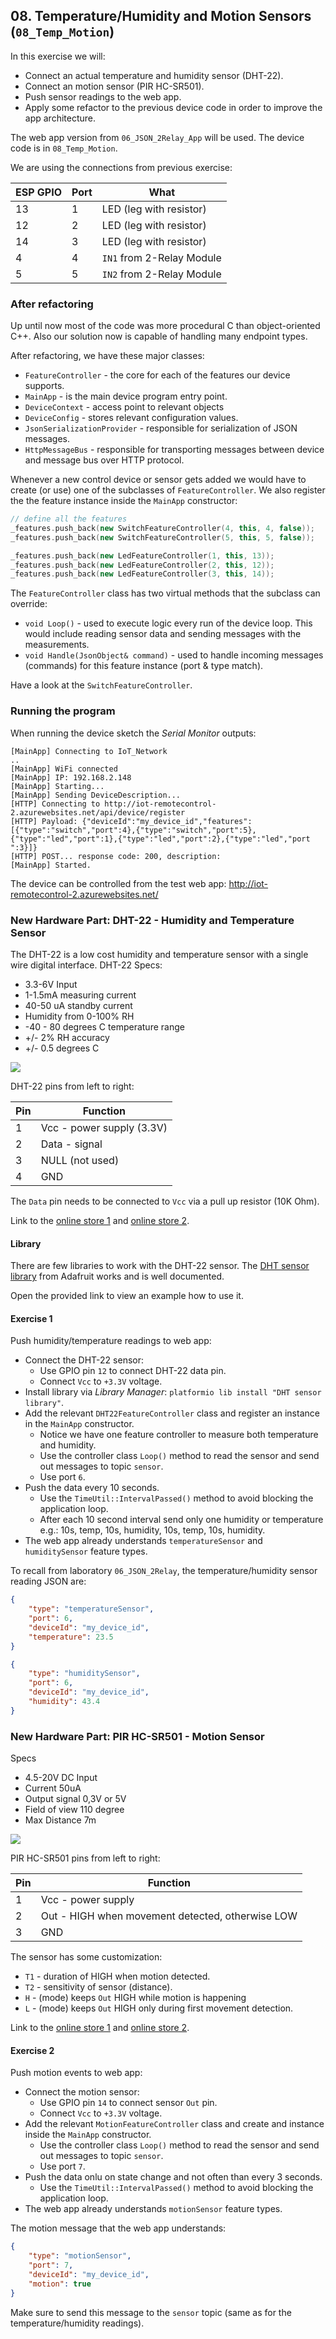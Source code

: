 ## 08. Temperature/Humidity and Motion Sensors  (`08_Temp_Motion`)

In this exercise we will:
* Connect an actual temperature and humidity sensor (DHT-22).
* Connect an motion sensor (PIR HC-SR501).
* Push sensor readings to the web app.
* Apply some refactor to the previous device code in order to improve the app architecture.

The web app version from `06_JSON_2Relay_App` will be used.
The device code is in `08_Temp_Motion`.

We are using the connections from previous exercise:

ESP GPIO | Port | What
---|---|---------------
13 | 1 | LED (leg with resistor)
12 | 2 | LED (leg with resistor)
14 | 3 | LED (leg with resistor)
 4 | 4 | `IN1` from 2-Relay Module
 5 | 5 | `IN2` from 2-Relay Module

### After refactoring

Up until now most of the code was more procedural C than object-oriented C++. Also our solution now is capable of handling many endpoint types.

After refactoring, we have these major classes:
* `FeatureController` - the core for each of the features our device supports.
* `MainApp` - is the main device program entry point.
* `DeviceContext` - access point to relevant objects
* `DeviceConfig` - stores relevant configuration values.
* `JsonSerializationProvider` - responsible for serialization of JSON messages.
* `HttpMessageBus` - responsible for transporting messages between device and message bus over HTTP protocol.

Whenever a new control device or sensor gets added we would have to create (or use) one of the subclasses of `FeatureController`. We also register the the feature instance inside the `MainApp` constructor:

```cpp
// define all the features
_features.push_back(new SwitchFeatureController(4, this, 4, false));
_features.push_back(new SwitchFeatureController(5, this, 5, false));

_features.push_back(new LedFeatureController(1, this, 13));
_features.push_back(new LedFeatureController(2, this, 12));
_features.push_back(new LedFeatureController(3, this, 14));
```

The `FeatureController` class has two virtual methods that the subclass can override:
* `void Loop()` - used to execute logic every run of the device loop. This would include reading sensor data and sending messages with the measurements.
* `void Handle(JsonObject& command)` - used to handle incoming messages (commands) for this feature instance (port & type match).

Have a look at the `SwitchFeatureController`.

### Running the program

When running the device sketch the *Serial Monitor* outputs:

```
[MainApp] Connecting to IoT_Network
..
[MainApp] WiFi connected
[MainApp] IP: 192.168.2.148
[MainApp] Starting...
[MainApp] Sending DeviceDescription...
[HTTP] Connecting to http://iot-remotecontrol-2.azurewebsites.net/api/device/register
[HTTP] Payload: {"deviceId":"my_device_id","features":[{"type":"switch","port":4},{"type":"switch","port":5},{"type":"led","port":1},{"type":"led","port":2},{"type":"led","port
":3}]}
[HTTP] POST... response code: 200, description:
[MainApp] Started.
```

The device can be controlled from the test web app: http://iot-remotecontrol-2.azurewebsites.net/

### New Hardware Part: DHT-22 - Humidity and Temperature Sensor

The DHT-22 is a low cost humidity and temperature sensor with a single wire digital interface.
DHT-22 Specs:
* 3.3-6V Input
* 1-1.5mA measuring current
* 40-50 uA standby current
* Humidity from 0-100% RH
* -40 - 80 degrees C temperature range
* +/- 2% RH accuracy
* +/- 0.5 degrees C

![](assets/DHT22.jpg)

DHT-22 pins from left to right:

Pin | Function
----|----------
1   | Vcc - power supply (3.3V)
2   | Data - signal
3   | NULL (not used)
4   | GND

The `Data` pin needs to be connected to `Vcc` via a pull up resistor (10K Ohm).

Link to the [online store 1](http://elty.pl/pl/p/Czujnik-wilgotnosci-DHT22-AM2302/285) and [online store 2](https://botland.com.pl/content/142-arduino-i-obsluga-czujnika-temperatury-i-wilgotnosci-dht22).

#### Library

There are few libraries to work with the DHT-22 sensor. The [DHT sensor library](http://platformio.org/lib/show/19/DHT%20sensor%20library) from Adafruit works and is well documented.

Open the provided link to view an example how to use it.

#### Exercise 1

Push humidity/temperature readings to web app:
  * Connect the DHT-22 sensor:
    * Use GPIO pin `12` to connect DHT-22 data pin.
    * Connect `Vcc` to `+3.3V` voltage.
  * Install library via *Library Manager*: `platformio lib install "DHT sensor library"`.
  * Add the relevant `DHT22FeatureController` class and register an instance in the `MainApp` constructor.
    * Notice we have one feature controller to measure both temperature and humidity.
    * Use the controller class `Loop()` method to read the sensor and send out messages to topic `sensor`.
    * Use port `6`.
  * Push the data every 10 seconds.
    * Use the `TimeUtil::IntervalPassed()` method to avoid blocking the application loop.
    * After each 10 second interval send only one humidity or temperature e.g.: 10s, temp, 10s, humidity, 10s, temp, 10s, humidity.
  * The web app already understands `temperatureSensor` and `humiditySensor` feature types.

To recall from laboratory `06_JSON_2Relay`, the temperature/humidity sensor reading JSON are:

```json
{
	"type": "temperatureSensor",
	"port": 6,
	"deviceId": "my_device_id",
	"temperature": 23.5
}
```

```json
{
	"type": "humiditySensor",
	"port": 6,
	"deviceId": "my_device_id",
	"humidity": 43.4
}
```


### New Hardware Part: PIR HC-SR501 - Motion Sensor

Specs

* 4.5-20V DC Input
* Current 50uA
* Output signal 0,3V or 5V
* Field of view 110 degree
* Max Distance 7m

![](assets/motion_sensor.jpg)

PIR HC-SR501 pins from left to right:

Pin | Function
----|----------
1   | Vcc - power supply
2   | Out - HIGH when movement detected, otherwise LOW
3   | GND

The sensor has some customization:
* `T1` - duration of HIGH when motion detected.
* `T2` - sensitivity of sensor (distance).
* `H` - (mode) keeps `Out` HIGH while motion is happening
* `L` - (mode) keeps `Out` HIGH only during first movement detection.

Link to the [online store 1](https://botland.com.pl/czujniki-ruchu/1655-czujnik-ruchu-pir-hc-sr501.html) and [online store 2](http://elty.pl/pl/p/Czujnik-ruchu-PIR-HC-SR501/264).

#### Exercise 2

Push motion events to web app:
  * Connect the motion sensor:
    * Use GPIO pin `14` to connect sensor `Out` pin.
    * Connect `Vcc` to `+3.3V` voltage.
  * Add the relevant `MotionFeatureController` class and create and instance inside the `MainApp` constructor.
    * Use the controller class `Loop()` method to read the sensor and send out messages to topic `sensor`.
    * Use port `7`.
  * Push the data onlu on state change and not often than every 3 seconds.
    * Use the `TimeUtil::IntervalPassed()` method to avoid blocking the application loop.
  * The web app already understands `motionSensor` feature types.

The motion message that the web app understands:

```json
{
	"type": "motionSensor",
	"port": 7,
	"deviceId": "my_device_id",
	"motion": true
}
```

Make sure to send this message to the `sensor` topic (same as for the temperature/humidity readings).

